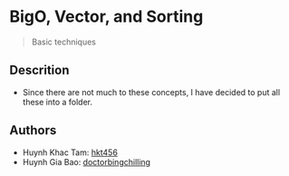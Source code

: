 # BigO, Vector, and Sorting
> Basic techniques
## Descrition
- Since there are not much to these concepts, I have decided to put all these into a folder.
## Authors
- Huynh Khac Tam: [hkt456](https://github.com/hkt456)
- Huynh Gia Bao: [doctorbingchilling](https://github.com/doctorbingchilling)
